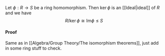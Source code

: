 Let $\phi :R\to S$ be a ring homomorphism. Then $\ker\phi$ is an [[Ideal|ideal]] of $R$ and we have $$R/\ker \phi\cong \mathrm{Im} \phi\leq S$$
#### Proof
Same as in [[Algebra/Group Theory/The isomorphism theorems]], 
just add in some ring stuff to check.